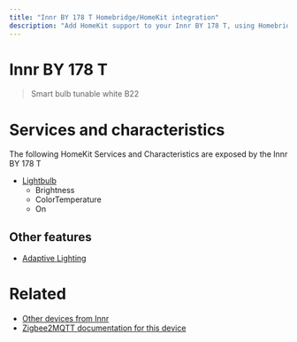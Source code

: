 ```yaml
---
title: "Innr BY 178 T Homebridge/HomeKit integration"
description: "Add HomeKit support to your Innr BY 178 T, using Homebridge, Zigbee2MQTT and homebridge-z2m."
---
```

<!---
This file has been GENERATED using src/docgen/docgen.ts
DO NOT EDIT THIS FILE MANUALLY!
-->
# Innr BY 178 T
> Smart bulb tunable white B22


# Services and characteristics
The following HomeKit Services and Characteristics are exposed by
the Innr BY 178 T

* [Lightbulb](../../light.md)
  * Brightness
  * ColorTemperature
  * On


## Other features
* [Adaptive Lighting](../../light.md)


# Related
* [Other devices from Innr](../index.md#innr)
* [Zigbee2MQTT documentation for this device](https://www.zigbee2mqtt.io/devices/BY_178_T.html)